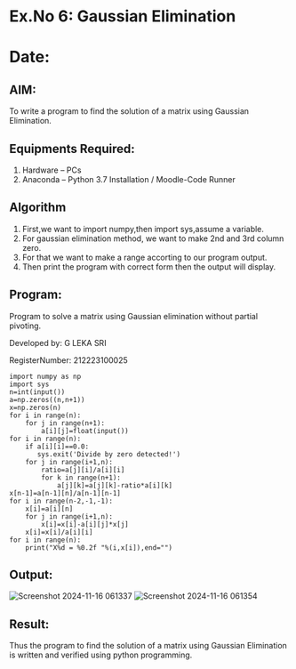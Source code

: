 
# Ex.No 6: Gaussian Elimination
# Date:
## AIM:
To write a program to find the solution of a matrix using Gaussian Elimination.

## Equipments Required:
1. Hardware – PCs
2. Anaconda – Python 3.7 Installation / Moodle-Code Runner

## Algorithm
1. First,we want to import numpy,then import sys,assume a variable.
2. For gaussian elimination method, we want to make 2nd and 3rd column zero.
3. For that we want to make a range accorting to our program output.
4. Then print the program with correct form then the output will display.

## Program:
Program to solve a matrix using Gaussian elimination without partial pivoting.

Developed by: G LEKA SRI

RegisterNumber: 212223100025
```
import numpy as np
import sys
n=int(input())
a=np.zeros((n,n+1))
x=np.zeros(n)
for i in range(n):
    for j in range(n+1):
        a[i][j]=float(input())
for i in range(n):
    if a[i][i]==0.0:
       sys.exit('Divide by zero detected!')
    for j in range(i+1,n):
        ratio=a[j][i]/a[i][i]
        for k in range(n+1):
            a[j][k]=a[j][k]-ratio*a[i][k]
x[n-1]=a[n-1][n]/a[n-1][n-1]
for i in range(n-2,-1,-1):
    x[i]=a[i][n]
    for j in range(i+1,n):
        x[i]=x[i]-a[i][j]*x[j]
    x[i]=x[i]/a[i][i]
for i in range(n):
    print("X%d = %0.2f "%(i,x[i]),end="")
```

## Output:
![Screenshot 2024-11-16 061337](https://github.com/user-attachments/assets/a2f247d5-382a-48e7-b0d9-0f263fe3ad71)
![Screenshot 2024-11-16 061354](https://github.com/user-attachments/assets/9489fbfb-7f26-4bd8-94c4-7659276b86cf)



## Result:
Thus the program to find the solution of a matrix using Gaussian Elimination is written and verified using python programming.

